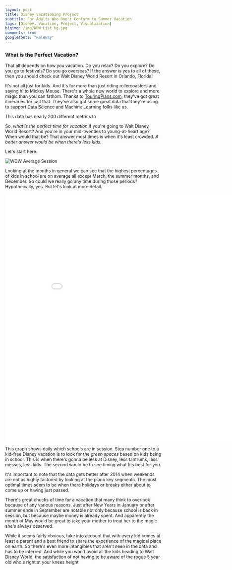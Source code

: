 ```yaml
---
layout: post
title: Disney Vacationing Project
subtitle: For Adults Who Don't Conform to Summer Vacation
tags: [Disney, Vacation, Project, Visualization]
bigimg: /img/WDW_List_bg.jpg
comments: true
googlefonts: "Raleway"
---
```


### What is the Perfect Vacation?
That all depends on how you vacation. Do you relax? Do you explore? Do you go to festivals? Do you go overseas? If the answer is yes to all of these, then you should check out Walt Disney World Resort in Orlando, Florida!

It's not all just for kids. And it's for more than just riding rollercoasters and saying hi to Mickey Mouse. There's a whole new world to explore and more magic than you can fathom. Thanks to [TouringPlans.com](https://touringplans.com/magic-kingdom/touring-plans/adults), they've got great itineraries for just that. They've also got some great data that they're using to support [Data Science and Machine Learning](https://touringplans.com/blog/2018/06/25/disney-world-wait-times-available-for-data-science-and-machine-learning/) folks like us.

This data has nearly 200 different metrics to 

So, *what is the perfect time for vacation* if you're going to Walt Disney World Resort? And you're in your mid-twenties to young-at-heart age? When would that be? That answer most times is when it's least crowded. *A better answer would be when there's less kids.* 

Let's start here.

![WDW Average Session](https://drive.google.com/file/d/1pMO0OMJaedxkXaLImqNpRhwnHID6BKlC)


Looking at the months in general we can see that the highest percentages of kids in school are on average all except March, the summer months, and December. So could we really go any time during those periods? Hypotheically, yes. But let's look at more detail. 

<iframe width="900" height="800" frameborder="0" scrolling="no" src="//plot.ly/~mikvikpik/56.embed"></iframe>

This graph shows daily which schools are in session. Step number one to a kid-free Disney vacation is to look for the *green spaces* based on kids being in school. This is when there's gonna be less at Disney, less tantrums, less messes, less kids. The second would be to see timing what fits best for you. 

It's important to note that the data gets better after 2014 when weekends are not as highly factored by looking at the piano key segments. The most optimal times seem to be when there holidays or breaks either about to come up or having just passed.

There's great chucks of time for a vacation that many think to overlook because of any various reasons. Just after New Years in January or after summer ends in September are notable not only because school is back in session, but because maybe money is already spent. And apparently the month of May would be great to take your mother to treat her to the magic she's always deserved.

While it seems fairly obvious, take into account that with every kid comes at least a parent and a best friend to share the experience of the magical place on earth. So there's even more intangibles that aren't seen in the data and has to be inferred. And while you won't avoid all the kids heading to Walt Disney World, the satisfaction of not having to be aware of  the rogue 5 year old who's right at your knees height 

